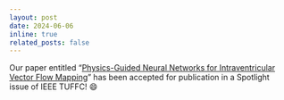 ```yaml
---
layout: post
date: 2024-06-06
inline: true
related_posts: false
---
```


Our paper entitled “[Physics-Guided Neural Networks for Intraventricular Vector Flow Mapping](https://ieeexplore.ieee.org/document/10552308)” has been accepted for publication in a Spotlight issue of IEEE TUFFC! :smile:
